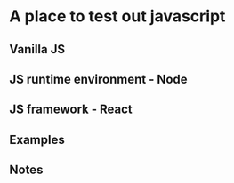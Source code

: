 # A place to test out javascript
## Vanilla JS
## JS runtime environment - Node
## JS framework - React
## Examples
## Notes 
